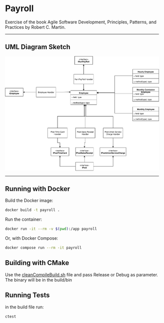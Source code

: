 # Payroll
Exercise of the book  Agile Software Development, Principles, Patterns, and Practices by Robert C. Martin.  

---

## UML Diagram Sketch
![PayrollUMLDiagramSketch.drawio.svg](./docs/images/PayrollUMLDiagramSketch.drawio.svg)  

---

## Running with Docker

Build the Docker image:
```bash
docker build -t payroll .
```

Run the container:
```bash
docker run -it --rm -v $(pwd):/app payroll
```

Or, with Docker Compose:
```bash
docker compose run --rm -it payroll
```

## Building with CMake
Use the [cleanCompileBuild.sh](./cleanCompileBuild.sh) file and pass Release or Debug as parameter. The binary will be in the build/bin

## Running Tests

in the build file run:  
```bash
ctest
```
